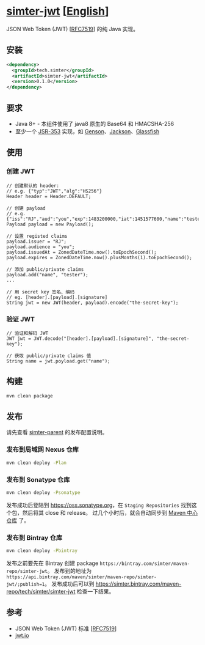 # [simter-jwt](https://github.com/simter/simter-jwt) [[English]]

JSON Web Token (JWT) [[RFC7519]] 的纯 Java 实现。

## 安装

```xml
<dependency>
  <groupId>tech.simter</groupId>
  <artifactId>simter-jwt</artifactId>
  <version>0.1.0</version>
</dependency>
```

## 要求

- Java 8+ - 本组件使用了 java8 原生的 Base64 和 HMACSHA-256
- 至少一个 [JSR-353] 实现，如 [Genson]、[Jackson]、[Glassfish]

## 使用

### 创建 JWT
```
// 创建默认的 header: 
// e.g. {"typ":"JWT","alg":"HS256"}
Header header = Header.DEFAULT;

// 创建 payload
// e.g. {"iss":"RJ","aud":"you","exp":1483200000,"iat":1451577600,"name":"tester"}
Payload payload = new Payload();

// 设置 registed claims
payload.issuer = "RJ";
payload.audience = "you";
payload.issuedAt = ZonedDateTime.now().toEpochSecond();
payload.expires = ZonedDateTime.now().plusMonths(1).toEpochSecond();

// 添加 public/private claims
payload.add("name", "tester");
...

// 用 secret key 签名、编码
// eg. [header].[payload].[signature]
String jwt = new JWT(header, payload).encode("the-secret-key");
```

### 验证 JWT

```
// 验证和解码 JWT
JWT jwt = JWT.decode("[header].[payload].[signature]", "the-secret-key");

// 获取 public/private claims 值
String name = jwt.poyload.get("name");
```

## 构建

```bash
mvn clean package
```

## 发布

请先查看 [simter-parent] 的发布配置说明。

### 发布到局域网 Nexus 仓库

```bash
mvn clean deploy -Plan
```

### 发布到 Sonatype 仓库

```bash
mvn clean deploy -Psonatype
```

发布成功后登陆到 <https://oss.sonatype.org>，在 `Staging Repositories` 找到这个包，然后将其 close 和 release。
过几个小时后，就会自动同步到 [Maven 中心仓库](http://repo1.maven.org/maven2/tech/simter/simter-jwt) 了。

### 发布到 Bintray 仓库

```bash
mvn clean deploy -Pbintray
```

发布之前要先在 Bintray 创建 package `https://bintray.com/simter/maven-repo/simter-jwt`。
发布到的地址为 `https://api.bintray.com/maven/simter/maven-repo/simter-jwt/;publish=1`。
发布成功后可以到 <https://simter.bintray.com/maven-repo/tech/simter/simter-jwt> 检查一下结果。

## 参考

- JSON Web Token (JWT) 标准 [[RFC7519]]
- [jwt.io](https://jwt.io)

[JSON Web Token]: https://tools.ietf.org/html/rfc7519
[RFC7519]: https://tools.ietf.org/html/rfc7519
[JSR-353]: https://jcp.org/en/jsr/detail?id=353
[Genson]: http://owlike.github.io/genson
[Jackson]: https://github.com/FasterXML/jackson-datatype-jsr353
[Glassfish]: https://jsonp.java.net/download.html
[simter-parent]: https://github.com/simter/simter-parent/blob/master/docs/README.zh-cn.md
[English]: https://github.com/simter/simter-jwt/blob/master/README.md